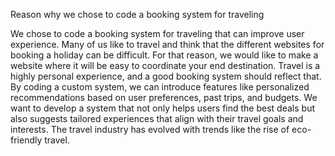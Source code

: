 Reason why we chose to code a booking system for traveling

We chose to code a booking system for traveling that can improve user experience. Many of us like to travel and think that the different websites for booking a holiday can be difficult. For that reason, we would like to make a website where it will be easy to coordinate your end destination. Travel is a highly personal experience, and a good booking system should reflect that. By coding a custom system, we can introduce features like personalized recommendations based on user preferences, past trips, and budgets. We want to develop a system that not only helps users find the best deals but also suggests tailored experiences that align with their travel goals and interests. The travel industry has evolved with trends like the rise of eco-friendly travel.
